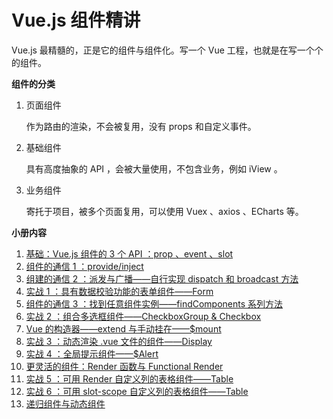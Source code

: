 # Vue.js 组件精讲

Vue.js 最精髓的，正是它的组件与组件化。写一个 Vue 工程，也就是在写一个个的组件。



**组件的分类**

1. 页面组件

   作为路由的渲染，不会被复用，没有 props 和自定义事件。

2. 基础组件

   具有高度抽象的 API ，会被大量使用，不包含业务，例如 iView 。

3. 业务组件

   寄托于项目，被多个页面复用，可以使用 Vuex 、axios 、ECharts 等。



**小册内容**

1. [基础：Vue.js 组件的 3 个 API ：prop 、event 、slot](https://github.com/negrochn/study-juejin/blob/master/vue/doc/%E5%9F%BA%E7%A1%80.md)
2. [组件的通信 1 ：provide/inject](https://github.com/negrochn/study-juejin/blob/master/vue/doc/%E7%BB%84%E4%BB%B6%E7%9A%84%E9%80%9A%E4%BF%A1%201.md)
3. [组建的通信 2 ：派发与广播——自行实现 dispatch 和 broadcast 方法](https://github.com/negrochn/study-juejin/blob/master/vue/doc/%E7%BB%84%E4%BB%B6%E7%9A%84%E9%80%9A%E4%BF%A1%202.md)
4. [实战 1 ：具有数据校验功能的表单组件——Form](https://github.com/negrochn/study-juejin/blob/master/vue/doc/%E5%AE%9E%E6%88%98%201.md)
5. [组件的通信 3 ：找到任意组件实例——findComponents 系列方法](https://github.com/negrochn/study-juejin/blob/master/vue/doc/%E7%BB%84%E4%BB%B6%E7%9A%84%E9%80%9A%E4%BF%A1%203.md)
6. [实战 2 ：组合多选框组件——CheckboxGroup & Checkbox](https://github.com/negrochn/study-juejin/blob/master/vue/doc/%E5%AE%9E%E6%88%98%202.md)
7. [Vue 的构造器——extend 与手动挂在——$mount](https://github.com/negrochn/study-juejin/blob/master/vue/doc/Vue%20%E7%9A%84%E6%9E%84%E9%80%A0%E5%99%A8.md)
8. [实战 3 ：动态渲染 .vue 文件的组件——Display](https://github.com/negrochn/study-juejin/blob/master/vue/doc/%E5%AE%9E%E6%88%98%203.md)
9. [实战 4 ：全局提示组件——$Alert](https://github.com/negrochn/study-juejin/blob/master/vue/doc/%E5%AE%9E%E6%88%98%204.md)
10. [更灵活的组件：Render 函数与 Functional Render](https://github.com/negrochn/study-juejin/blob/master/vue/doc/%E6%9B%B4%E7%81%B5%E6%B4%BB%E7%9A%84%E7%BB%84%E4%BB%B6.md)
11. [实战 5 ：可用 Render 自定义列的表格组件——Table](https://github.com/negrochn/study-juejin/blob/master/vue/doc/%E5%AE%9E%E6%88%98%205.md)
12. [实战 6 ：可用 slot-scope 自定义列的表格组件——Table](https://github.com/negrochn/study-juejin/blob/master/vue/doc/%E5%AE%9E%E6%88%98%206.md)
13. [递归组件与动态组件](https://github.com/negrochn/study-juejin/blob/master/vue/doc/%E9%80%92%E5%BD%92%E7%BB%84%E4%BB%B6%E4%B8%8E%E5%8A%A8%E6%80%81%E7%BB%84%E4%BB%B6.md)

